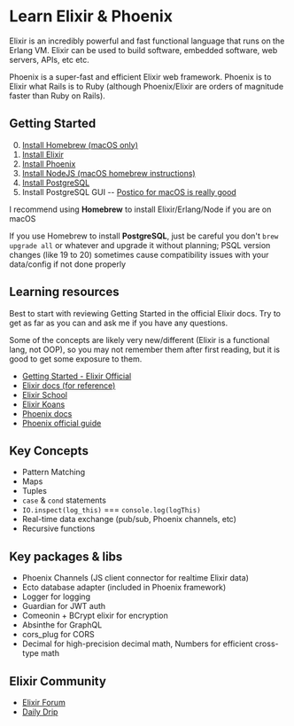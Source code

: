 # Learn Elixir & Phoenix

Elixir is an incredibly powerful and fast functional language that runs on the Erlang VM. Elixir can be used to build software, embedded software, web servers, APIs, etc etc.

Phoenix is a super-fast and efficient Elixir web framework. Phoenix is to Elixir what Rails is to Ruby (although Phoenix/Elixir are orders of magnitude faster than Ruby on Rails).

## Getting Started

0. [Install Homebrew (macOS only)](https://brew.sh/)
1. [Install Elixir](https://elixir-lang.org/install.html)
2. [Install Phoenix](https://phoenixframework.org/)
3. [Install NodeJS (macOS homebrew instructions)](https://www.dyclassroom.com/howto-mac/how-to-install-nodejs-and-npm-on-mac-using-homebrew)
4. [Install PostgreSQL](https://www.postgresql.org/download/)
5. Install PostgreSQL GUI -- [Postico for macOS is really good](https://eggerapps.at/postico/)

I recommend using **Homebrew** to install Elixir/Erlang/Node if you are on macOS

If you use Homebrew to install **PostgreSQL**, just be careful you don't `brew upgrade all` or whatever and upgrade it without planning; PSQL version changes (like 19 to 20) sometimes cause compatibility issues with your data/config if not done properly

## Learning resources

Best to start with reviewing Getting Started in the official Elixir docs. Try to get as far as you can and ask me if you have any questions.

Some of the concepts are likely very new/different (Elixir is a functional lang, not OOP), so you may not remember them after first reading, but it is good to get some exposure to them.

* [Getting Started - Elixir Official](https://elixir-lang.org/getting-started/introduction.html)
* [Elixir docs (for reference)](https://hexdocs.pm/elixir/Kernel.html)
* [Elixir School](https://elixirschool.com/en/)
* [Elixir Koans](http://elixirkoans.io/)
* [Phoenix docs](https://hexdocs.pm/phoenix/overview.html)
* [Phoenix official guide](https://hexdocs.pm/phoenix/up_and_running.html#content)

## Key Concepts

* Pattern Matching
* Maps
* Tuples
* `case` & `cond` statements
* `IO.inspect(log_this)` === `console.log(logThis)`
* Real-time data exchange (pub/sub, Phoenix channels, etc)
* Recursive functions

## Key packages & libs

* Phoenix Channels (JS client connector for realtime Elixir data)
* Ecto database adapter (included in Phoenix framework)
* Logger for logging
* Guardian for JWT auth
* Comeonin + BCrypt elixir for encryption
* Absinthe for GraphQL
* cors_plug for CORS
* Decimal for high-precision decimal math, Numbers for efficient cross-type math

## Elixir Community

* [Elixir Forum](https://elixirforum.com/)
* [Daily Drip](https://www.dailydrip.com/)
